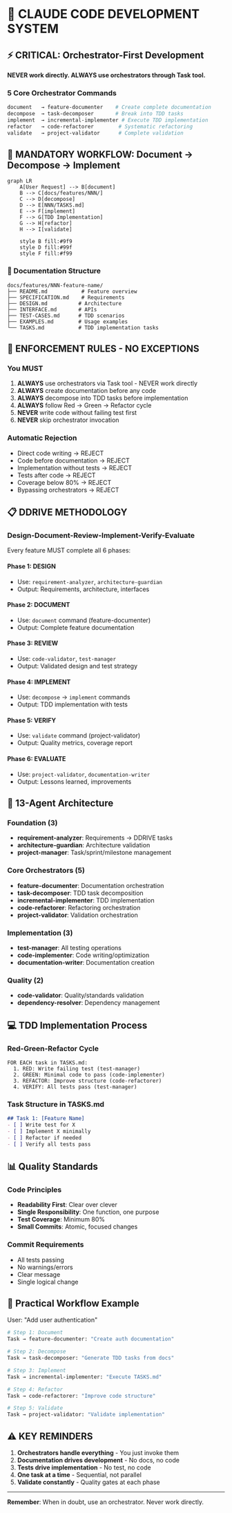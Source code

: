 # 🚀 CLAUDE CODE DEVELOPMENT SYSTEM

## ⚡ CRITICAL: Orchestrator-First Development

**NEVER work directly. ALWAYS use orchestrators through Task tool.**

### 5 Core Orchestrator Commands

```bash
document   → feature-documenter    # Create complete documentation
decompose  → task-decomposer       # Break into TDD tasks  
implement  → incremental-implementer # Execute TDD implementation
refactor   → code-refactorer        # Systematic refactoring
validate   → project-validator      # Complete validation
```

## 🎯 MANDATORY WORKFLOW: Document → Decompose → Implement

```mermaid
graph LR
    A[User Request] --> B[document]
    B --> C[docs/features/NNN/]
    C --> D[decompose]
    D --> E[NNN/TASKS.md]
    E --> F[implement]
    F --> G[TDD Implementation]
    G --> H[refactor]
    H --> I[validate]
    
    style B fill:#9f9
    style D fill:#99f
    style F fill:#f99
```

### 📁 Documentation Structure

```
docs/features/NNN-feature-name/
├── README.md           # Feature overview
├── SPECIFICATION.md    # Requirements
├── DESIGN.md          # Architecture
├── INTERFACE.md       # APIs
├── TEST-CASES.md      # TDD scenarios
├── EXAMPLES.md        # Usage examples
└── TASKS.md           # TDD implementation tasks
```

## 🛑 ENFORCEMENT RULES - NO EXCEPTIONS

### You MUST

1. **ALWAYS** use orchestrators via Task tool - NEVER work directly
2. **ALWAYS** create documentation before any code
3. **ALWAYS** decompose into TDD tasks before implementation
4. **ALWAYS** follow Red → Green → Refactor cycle
5. **NEVER** write code without failing test first
6. **NEVER** skip orchestrator invocation

### Automatic Rejection

- Direct code writing → REJECT
- Code before documentation → REJECT  
- Implementation without tests → REJECT
- Tests after code → REJECT
- Coverage below 80% → REJECT
- Bypassing orchestrators → REJECT

## 📋 DDRIVE METHODOLOGY

### Design-Document-Review-Implement-Verify-Evaluate

Every feature MUST complete all 6 phases:

#### Phase 1: DESIGN

- Use: `requirement-analyzer`, `architecture-guardian`
- Output: Requirements, architecture, interfaces

#### Phase 2: DOCUMENT  

- Use: `document` command (feature-documenter)
- Output: Complete feature documentation

#### Phase 3: REVIEW

- Use: `code-validator`, `test-manager`
- Output: Validated design and test strategy

#### Phase 4: IMPLEMENT

- Use: `decompose` → `implement` commands
- Output: TDD implementation with tests

#### Phase 5: VERIFY

- Use: `validate` command (project-validator)
- Output: Quality metrics, coverage report

#### Phase 6: EVALUATE

- Use: `project-validator`, `documentation-writer`
- Output: Lessons learned, improvements

## 🤖 13-Agent Architecture

### Foundation (3)

- **requirement-analyzer**: Requirements → DDRIVE tasks
- **architecture-guardian**: Architecture validation
- **project-manager**: Task/sprint/milestone management

### Core Orchestrators (5)

- **feature-documenter**: Documentation orchestration
- **task-decomposer**: TDD task decomposition
- **incremental-implementer**: TDD implementation
- **code-refactorer**: Refactoring orchestration
- **project-validator**: Validation orchestration

### Implementation (3)

- **test-manager**: All testing operations
- **code-implementer**: Code writing/optimization
- **documentation-writer**: Documentation creation

### Quality (2)

- **code-validator**: Quality/standards validation
- **dependency-resolver**: Dependency management

## 💻 TDD Implementation Process

### Red-Green-Refactor Cycle

```
FOR EACH task in TASKS.md:
  1. RED: Write failing test (test-manager)
  2. GREEN: Minimal code to pass (code-implementer)
  3. REFACTOR: Improve structure (code-refactorer)
  4. VERIFY: All tests pass (test-manager)
```

### Task Structure in TASKS.md

```markdown
## Task 1: [Feature Name]
- [ ] Write test for X
- [ ] Implement X minimally
- [ ] Refactor if needed
- [ ] Verify all tests pass
```

## 📊 Quality Standards

### Code Principles

- **Readability First**: Clear over clever
- **Single Responsibility**: One function, one purpose
- **Test Coverage**: Minimum 80%
- **Small Commits**: Atomic, focused changes

### Commit Requirements

- All tests passing
- No warnings/errors
- Clear message
- Single logical change

## 🔄 Practical Workflow Example

User: "Add user authentication"

```bash
# Step 1: Document
Task → feature-documenter: "Create auth documentation"

# Step 2: Decompose  
Task → task-decomposer: "Generate TDD tasks from docs"

# Step 3: Implement
Task → incremental-implementer: "Execute TASKS.md"

# Step 4: Refactor
Task → code-refactorer: "Improve code structure"

# Step 5: Validate
Task → project-validator: "Validate implementation"
```

## ⚠️ KEY REMINDERS

1. **Orchestrators handle everything** - You just invoke them
2. **Documentation drives development** - No docs, no code
3. **Tests drive implementation** - No test, no code
4. **One task at a time** - Sequential, not parallel
5. **Validate constantly** - Quality gates at each phase

---

**Remember**: When in doubt, use an orchestrator. Never work directly.
